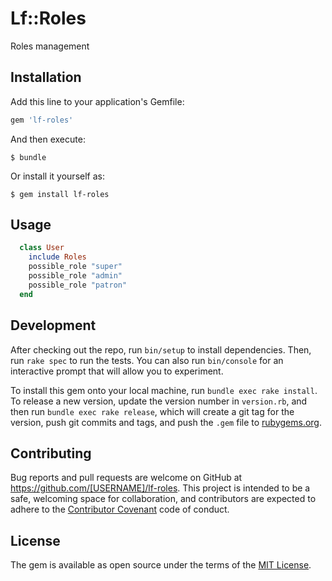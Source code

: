 # Lf::Roles

Roles management

## Installation

Add this line to your application's Gemfile:

```ruby
gem 'lf-roles'
```

And then execute:

    $ bundle

Or install it yourself as:

    $ gem install lf-roles

## Usage

```ruby
  class User
    include Roles
    possible_role "super"
    possible_role "admin"
    possible_role "patron"
  end
```

## Development

After checking out the repo, run `bin/setup` to install dependencies. Then, run `rake spec` to run the tests. You can also run `bin/console` for an interactive prompt that will allow you to experiment.

To install this gem onto your local machine, run `bundle exec rake install`. To release a new version, update the version number in `version.rb`, and then run `bundle exec rake release`, which will create a git tag for the version, push git commits and tags, and push the `.gem` file to [rubygems.org](https://rubygems.org).

## Contributing

Bug reports and pull requests are welcome on GitHub at https://github.com/[USERNAME]/lf-roles. This project is intended to be a safe, welcoming space for collaboration, and contributors are expected to adhere to the [Contributor Covenant](http://contributor-covenant.org) code of conduct.


## License

The gem is available as open source under the terms of the [MIT License](http://opensource.org/licenses/MIT).


